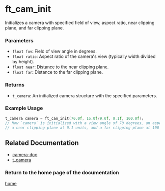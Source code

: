 # ft_cam_init
Initializes a camera with specified field of view, aspect ratio, near clipping plane, and far clipping plane.

### Parameters
- `float fov`: Field of view angle in degrees.
- `float ratio`: Aspect ratio of the camera's view (typically width divided by height).
- `float near`: Distance to the near clipping plane.
- `float far`: Distance to the far clipping plane.

### Returns
- `t_camera`: An initialized camera structure with the specified parameters.

### Example Usage
```c
t_camera camera = ft_cam_init(70.0f, 16.0f/9.0f, 0.1f, 100.0f);
// Now `camera` is initialized with a view angle of 70 degrees, an aspect ratio of 16:9,
// a near clipping plane at 0.1 units, and a far clipping plane at 100 units.
```

## Related Documentation

- [camera-doc](./camera-doc.md)
- [t_camera](./t_camera.md)

### Return to the home page of the documentation
[home](../home.md)
